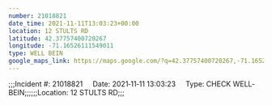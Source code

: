 ```yaml
---
number: 21018821
date_time: 2021-11-11T13:03:23+00:00
location: 12 STULTS RD
latitude: 42.37757400720267
longitude: -71.16526111549011
type: WELL BEIN
google_maps_link: https://maps.google.com/?q=42.37757400720267,-71.16526111549011
---
```


;;;Incident #: 21018821     Date: 2021‐11‐11 13:03:23     Type: CHECK WELL‐BEIN;;;;;;Location: 12 STULTS RD;;;
